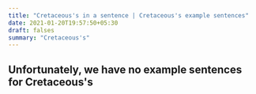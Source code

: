 ```yaml
---
title: "Cretaceous's in a sentence | Cretaceous's example sentences"
date: 2021-01-20T19:57:50+05:30
draft: falses
summary: "Cretaceous's"
---
```

## Unfortunately, we have no example sentences for Cretaceous's                 

